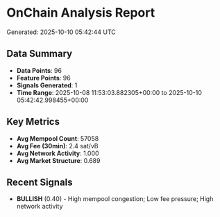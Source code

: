 # OnChain Analysis Report
Generated: 2025-10-10 05:42:44 UTC

## Data Summary
- **Data Points**: 96
- **Feature Points**: 96
- **Signals Generated**: 1
- **Time Range**: 2025-10-08 11:53:03.882305+00:00 to 2025-10-10 05:42:42.998455+00:00

## Key Metrics
- **Avg Mempool Count**: 57058
- **Avg Fee (30min)**: 2.4 sat/vB
- **Avg Network Activity**: 1.000
- **Avg Market Structure**: 0.689

## Recent Signals
- **BULLISH** (0.40) - High mempool congestion; Low fee pressure; High network activity
